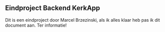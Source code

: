 ## Eindproject Backend KerkApp
Dit is een eindproject door Marcel Brzezinski, als ik alles klaar heb pas ik dit document aan.
Ter informatie!